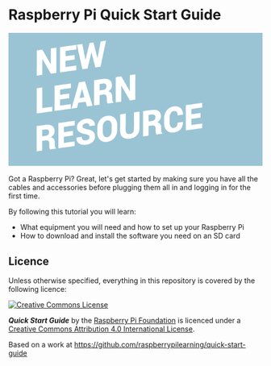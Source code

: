 # Raspberry Pi Quick Start Guide

![](cover.png)

Got a Raspberry Pi? Great, let's get started by making sure you have all the cables and accessories before plugging them all in and logging in for the first time.

By following this tutorial you will learn:

- What equipment you will need and how to set up your Raspberry Pi
- How to download and install the software you need on an SD card

## Licence

Unless otherwise specified, everything in this repository is covered by the following licence:

[![Creative Commons License](http://i.creativecommons.org/l/by-sa/4.0/88x31.png)](http://creativecommons.org/licenses/by-sa/4.0/)

***Quick Start Guide*** by the [Raspberry Pi Foundation](http://www.raspberrypi.org) is licenced under a [Creative Commons Attribution 4.0 International License](http://creativecommons.org/licenses/by-sa/4.0/).

Based on a work at https://github.com/raspberrypilearning/quick-start-guide

